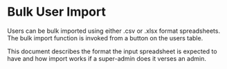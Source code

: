 # Bulk User Import

Users can be bulk imported using either .csv or .xlsx format spreadsheets.
The bulk import function is invoked from a button on the users table.

This document describes the format the input spreadsheet is expected to have
and how import works if a super-admin does it verses an admin.

